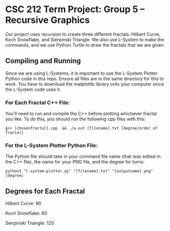 # CSC 212 Term Project: Group 5 – Recursive Graphics
Our project uses recursion to create three different fractals: Hilbert Curve, Koch Snowflake, and Sierpinski Triangle. We also use L-System to make the commands, and we use Python Turtle to draw the fractals that we are given.

## Compiling and Running
Since we are using L-Systems, it is important to use the L-System Plotter Python code in this repo. 
Ensure all files are in the same directory for this to work.
You have to download the matplotlib library onto your computer since the L-System code uses it.

### For Each Fractal C++ File:

You'll need to run and compile the C++ before plotting whichever fractal you like. 
To do this, you should run the following cpp files with this:

``g++ [chosenfractal].cpp  && ./a.out [filename].txt [degree/order of fractal]``

### For the L-System Plotter Python File:

The Python file should take in your command file name (that was edited in the C++ file), the name for your PNG file, and the degree for turns:

``python3 "l-system-plotter.py" "[filename].txt" "[outputname].png" [degree]``

## Degrees for Each Fractal
Hilbert Curve: 90

Koch Snowflake: 60

Sierpinski Triangle: 120
